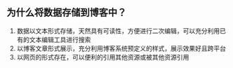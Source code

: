

为什么将数据存储到博客中？
----------------------------

1. 数据以文本形式存储，天然具有可读性，方便进行二次编辑，可以充分利用已有的文本编辑工具进行搜索
2. 以博客文章形式展示，充分利用博客系统预定义的样式，展示效果好且跨平台
3. 以网页的形式存在，可以便利的引用其他资源或被其他资源引用
